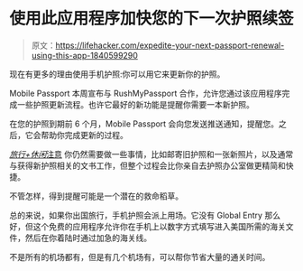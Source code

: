 # 使用此应用程序加快您的下一次护照续签

> 原文：<https://lifehacker.com/expedite-your-next-passport-renewal-using-this-app-1840599290>

现在有更多的理由使用手机护照:你可以用它来更新你的护照。



Mobile Passport 本周宣布与 RushMyPassport 合作，允许您通过该应用程序完成一些护照更新流程。也许它最好的新功能是提醒你需要一本新护照。

在您的护照到期前 6 个月，Mobile Passport 会向您发送推送通知，提醒您。之后，它会帮助你完成更新的过程。

[*旅行+休闲*注意](https://www.travelandleisure.com/travel-tips/mobile-apps/mobile-passport-app-rushmypassport) 你仍然需要做一些事情，比如邮寄旧护照和一张新照片，以及通常与获得新护照相关的文书工作，但整个过程会比你亲自去护照办公室做更精简和快捷。

不管怎样，得到提醒可能是一个潜在的救命稻草。

总的来说，如果你出国旅行，手机护照会派上用场。它没有 Global Entry 那么好，但这个免费的应用程序允许你在手机上以数字方式填写进入美国所需的海关文件，然后在你着陆时通过加急的海关线。

不是所有的机场都有，但是有几个机场有，可以帮你节省大量的通关时间。